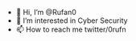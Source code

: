 - 👋 Hi, I’m @Rufan0
- 👀 I’m interested in Cyber Security
- 📫 How to reach me twitter/0rufn

<!---
Rufan0/Rufan0 is a ✨ special ✨ repository because its `README.md` (this file) appears on your GitHub profile.
You can click the Preview link to take a look at your changes.
--->
